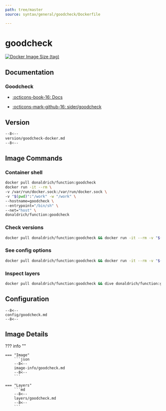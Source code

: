 ```yaml
---
path: tree/master
source: syntax/general/goodcheck/Dockerfile

---
```


# goodcheck

[![Docker Image Size (tag)](https://img.shields.io/docker/image-size/donaldrich/function/goodcheck?color=blue&label=donaldrich/function:goodcheck&logo=docker&style=flat-square)](https://hub.docker.com/r/donaldrich/function/goodcheck)

## Documentation

### Goodcheck

* [:octicons-book-16: Docs](https://sider.github.io/goodcheck)

* [:octicons-mark-github-16: sider/goodcheck](https://github.com/sider/goodcheck)

## Version

```sh
--8<--
version/goodcheck-docker.md
--8<--
```

## Image Commands

### Container shell

```sh
docker pull donaldrich/function:goodcheck
docker run -it --rm \
-v /var/run/docker.sock:/var/run/docker.sock \
-v "$(pwd)":"/work" -w "/work" \
--hostname=goodcheck \
--entrypoint="/bin/sh" \
--net="host" \
donaldrich/function:goodcheck
```

### Check versions

```sh
docker pull donaldrich/function:goodcheck && docker run -it --rm -v "$(pwd):/data" -w "/data" donaldrich/function:goodcheck validate
```

### See config options

```sh
docker pull donaldrich/function:goodcheck && docker run -it --rm -v "$(pwd):/data" -w "/data" donaldrich/function:goodcheck help
```

### Inspect layers

```sh
docker pull donaldrich/function:goodcheck && dive donaldrich/function:goodcheck
```

## Configuration

```
--8<--
config/goodcheck.md
--8<--
```

## Image Details

??? info ""

    === "Image"
        ```json
        --8<--
        image-info/goodcheck.md
        --8<--
        ```

    === "Layers"
        ```md
        --8<--
        layers/goodcheck.md
        --8<--
        ```
